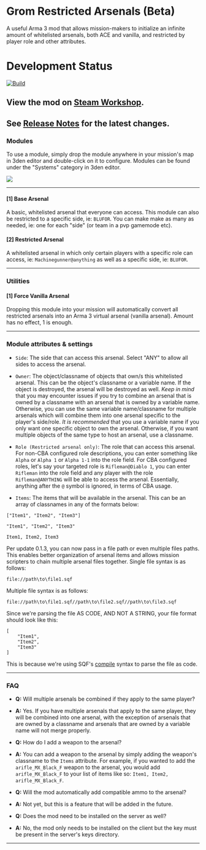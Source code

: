 # Grom Restricted Arsenals (Beta)
 A useful Arma 3 mod that allows mission-makers to initialize an infinite amount of whitelisted arsenals, both ACE and vanilla, and restricted by player role and other attributes. 

# Development Status
[![Build](https://github.com/a3r0id/grom-restricted-arsenals/actions/workflows/main.yml/badge.svg)](https://github.com/a3r0id/grom-restricted-arsenals/actions/workflows/main.yml)

## View the mod on [Steam Workshop](https://steamcommunity.com/sharedfiles/filedetails/?id=2925570747).

## See [Release Notes](./RELEASE.md) for the latest changes.

### __Modules__

To use a module, simply drop the module anywhere in your mission's map in 3den editor and double-click on it to configure. Modules can be found under the "Systems" category in 3den editor.

![](https://steamuserimages-a.akamaihd.net/ugc/2013706759566266819/D3728CD87EFA72EC6F1B99386BDA5C6C4D71B8B2/?imw=5000&imh=5000&ima=fit&impolicy=Letterbox&imcolor=#000000&letterbox=false)

--------

#### [1] Base Arsenal

A basic, whitelisted arsenal that everyone can access. This module can also be restricted to a specific side, ie: `BLUFOR`. You can make make as many as needed, ie: one for each "side" (or team in a pvp gamemode etc).

#### [2] Restricted Arsenal

A whitelisted arsenal in which only certain players with a specific role can access, ie: `Machinegunner@anything` as well as a specific side, ie: `BLUFOR`.

--------

### __Utilities__

#### [1] Force Vanilla Arsenal

Dropping this module into your mission will automatically convert all restricted arsenals into an Arma 3 virtual arsenal (vanilla arsenal). Amount has no effect, 1 is enough.

--------

### __Module attributes & settings__

- `Side`: The side that can access this arsenal. Select "ANY" to allow all sides to access the arsenal.

- `Owner`: The object/classname of objects that own/s this whitelisted arsenal. This can be the object's classname or a variable name. If the object is destroyed, the arsenal will be destroyed as well. *Keep in mind* that you may encounter issues if you try to combine an arsenal that is owned by a classname with an arsenal that is owned by a variable name. Otherwise, you can use the same variable name/classname for multiple arsenals which will combine them into one arsenal specific to the player's side/role. *It is recommended* that you use a variable name if you only want one specific object to own the arsenal. Otherwise, if you want multiple objects of the same type to host an arsenal, use a classname.

- `Role (Restricted arsenal only)`: The role that can access this arsenal. For non-CBA configured role descriptions, you can enter something like `Alpha` or `Alpha 1` or `Alpha 1-1` into the role field. For CBA configured roles, let's say your targeted role is `Rifleman@Diablo 1`, you can enter `Rifleman` into the role field and any player with the role `Rifleman@ANYTHING` will be able to access the arsenal. Essentially, anything after the `@` symbol is ignored, in terms of CBA usage.

- `Items`: The items that will be available in the arsenal. This can be an array of classnames in any of the formats below:
```sqf
["Item1", "Item2", "Item3"]

"Item1", "Item2", "Item3"

Item1, Item2, Item3
```
Per update 0.1.3, you can now pass in a file path or even multiple files paths. 
This enables better organization of arsenal items and allows mission scripters to chain multiple arsenal files together.
Single file syntax is as follows:
```sqf
file://path\to\file1.sqf
```
Multiple file syntax is as follows:
```sqf
file://path\to\file1.sqf//path\to\file2.sqf//path\to\file3.sqf
```
Since we're parsing the file AS CODE, AND NOT A STRING, your file format should look like this:
```sqf
[
    "Item1",
    "Item2",
    "Item3"
]
```
This is because we're using SQF's [compile](https://community.bistudio.com/wiki/compile) syntax to parse the file as code.

--------

### __FAQ__

- __Q:__ Will multiple arsenals be combined if they apply to the same player?

- __A:__ Yes. If you have multiple arsenals that apply to the same player, they will be combined into one arsenal, with the exception of arsenals that are owned by a classname and arsenals that are owned by a variable name will not merge properly. 

- __Q:__ How do I add a weapon to the arsenal?

- __A:__ You can add a weapon to the arsenal by simply adding the weapon's classname to the `Items` attribute. For example, if you wanted to add the `arifle_MX_Black_F` weapon to the arsenal, you would add `arifle_MX_Black_F` to your list of items like so: `Item1, Item2, arifle_MX_Black_F`.

- __Q:__ Will the mod automatically add compatible ammo to the arsenal?

- __A:__ Not yet, but this is a feature that will be added in the future.

- __Q:__ Does the mod need to be installed on the server as well?

- __A:__ No, the mod only needs to be installed on the client but the key must be present in the server's keys directory.

--------


